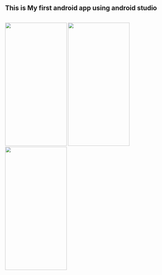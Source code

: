 ## This is My first android app using android studio
<br />
<img src="https://github.com/user-attachments/assets/0989dfe9-a385-4254-9313-713ad1b9d477" width="200px" height="400px" />

<img src="https://github.com/user-attachments/assets/7fdf8fba-1eba-4fe0-a49c-ba5cd8cdc15b" width="200px" height="400px" />

<img src="https://github.com/user-attachments/assets/0ba89f0a-cbd2-465d-bf0f-b21ccc1005f2" width="200" height="400px" />
